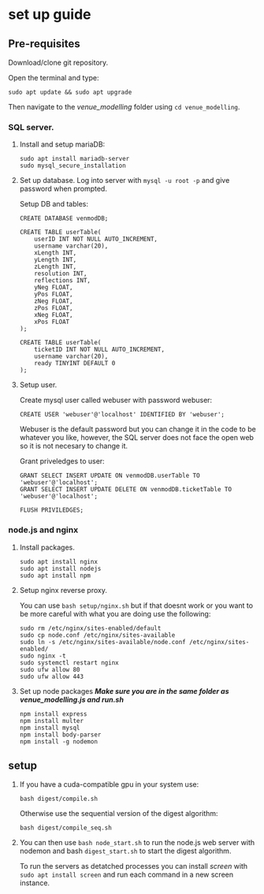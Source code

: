 # set up guide

## Pre-requisites

Download/clone git repository.

Open the terminal and type:

```
sudo apt update && sudo apt upgrade
```

Then navigate to the *venue_modelling* folder using `cd venue_modelling`.

### SQL server.
1. Install and setup mariaDB:
    ```
    sudo apt install mariadb-server
    sudo mysql_secure_installation
    ```

2. Set up database.
    Log into server with `mysql -u root -p` and give password when prompted.

    Setup DB and tables:
    ```
    CREATE DATABASE venmodDB;

    CREATE TABLE userTable(
        userID INT NOT NULL AUTO_INCREMENT,
        username varchar(20),
        xLength INT,
        yLength INT,
        zLength INT,
        resolution INT,
        reflections INT,
        yNeg FLOAT,
        yPos FLOAT,
        zNeg FLOAT,
        zPos FLOAT,
        xNeg FLOAT,
        xPos FLOAT
    );

    CREATE TABLE userTable(
        ticketID INT NOT NULL AUTO_INCREMENT,
        username varchar(20),
        ready TINYINT DEFAULT 0
    );
    ```

3. Setup user.

    Create mysql user called webuser with password webuser:
    ```
    CREATE USER 'webuser'@'localhost' IDENTIFIED BY 'webuser';
    ```
    Webuser is the default password but you can change it in the code to be whatever you like, however, the SQL server does not face the open web so it is not necesary to change it.

    Grant priveledges to user:
    ```
    GRANT SELECT INSERT UPDATE ON venmodDB.userTable TO 'webuser'@'localhost'; 
    GRANT SELECT INSERT UPDATE DELETE ON venmodDB.ticketTable TO 'webuser'@'localhost';

    FLUSH PRIVILEDGES;
    ```


### node.js and nginx
1. Install packages.
    ```
    sudo apt install nginx 
    sudo apt install nodejs
    sudo apt install npm
    ```

2. Setup nginx reverse proxy.

    You can use `bash setup/nginx.sh` but if that doesnt work or you want to be more careful with what you are doing use the following:
    ```
    sudo rm /etc/nginx/sites-enabled/default
    sudo cp node.conf /etc/nginx/sites-available
    sudo ln -s /etc/nginx/sites-available/node.conf /etc/nginx/sites-enabled/
    sudo nginx -t
    sudo systemctl restart nginx
    sudo ufw allow 80
    sudo ufw allow 443
    ```

3. Set up node packages
    ***Make sure you are in the same folder as venue_modelling.js and run.sh***
    ```
    npm install express
    npm install multer
    npm install mysql
    npm install body-parser
    npm install -g nodemon
    ```



## setup

1. 
    If you have a cuda-compatible gpu in your system use:

    ```
    bash digest/compile.sh
    ```

    Otherwise use the sequential version of the digest algorithm:

    ```
    bash digest/compile_seq.sh
    ```

2. 
    You can then use `bash node_start.sh` to run the node.js web server with nodemon and bash `digest_start.sh` to start the digest algorithm.

    To run the servers as detatched processes you can install *screen* with `sudo apt install screen` and run each command in a new screen instance.